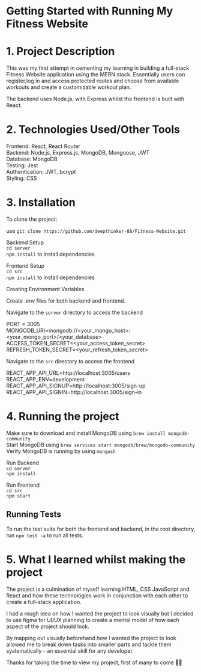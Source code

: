 # Getting Started with Running My Fitness Website


# 1. Project Description

This was my first attempt in cementing my learning in building a full-stack Fitness Website application using the MERN stack. Essentially users can register,log in and access protected routes and choose from available workouts and create a customizable workout plan.

The backend uses Node.js, with Express whilst the frontend is built with React.

# 2. Technologies Used/Other Tools  

Frontend: React, React Router\
Backend: Node.js, Express.js, MongoDB, Mongoose, JWT\
Database: MongoDB\
Testing: Jest\
Authentication: JWT, bcrypt\
Styling: CSS


# 3. Installation

To clone the project:

use `git clone https://github.com/deepthinker-88/Fitness-Website.git `

Backend Setup\
`cd server`\
`npm install` to install dependencies

Frontend Setup\
`cd src`\
`npm install` to install dependencies

Creating Environment Variables

Create .env files for both backend and frontend.

Navigate to the `server` directory to access the backend  

PORT = 3005\
MONGODB_URI=mongodb://<your_mongo_host>:<your_mongo_port>/<your_database>\
ACCESS_TOKEN_SECRET=<your_access_token_secret>\
REFRESH_TOKEN_SECRET=<your_refresh_token_secret>

Navigate to the `src` directory to access the frontend  

REACT_APP_API_URL=http://localhost:3005/users  
REACT_APP_ENV=development\
REACT_APP_API_SIGNUP=http://localhost:3005/sign-up  
REACT_APP_API_SIGNIN=http://localhost:3005/sign-in

# 4. Running the project

Make sure to download and install MongoDB using `brew install mongodb-community`\
Start MongoDB using `brew services start mongodb/brew/mongodb-community`\
Verify MongoDB is running by using `mongosh`

Run Backend\
`cd server`\
`npm install`

Run Frontend\
`cd src`\
`npm start`

##  Running Tests


To run the test suite for both the frontend and backend, in the root directory, run `npm test -a` to run all tests.



# 5. What I learned whilst making the project

The project is a culmination of myself learning HTML, CSS JavaScript and React and how these technologies work in conjunction with each other to create a full-stack application.

I had a rough idea on how I wanted the project to look visually but I decided to use figma for UI/UX planning to create a mental model of how each aspect of the project should look.


By mapping out visually beforehand how I wanted the project to look allowed me to break down tasks into smaller parts and tackle them systematically - an essential skill for any developer.  

Thanks for taking the time to view my project, first of many to come 👍🏽

